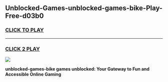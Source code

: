 
## Unblocked-Games-unblocked-games-bike-Play-Free-d03b0
<h3>
<a href="https://premium76.site?title=unblocked-games-bike&ref=17A">CLICK TO PLAY</a></h3>
<hr>

<h3>
<a href="https://premium76.site?title=unblocked-games-bike&ref=17A">CLICK 2 PLAY</a>
  
</h3>

<a href="https://premium76.site?title=unblocked-games-bike&ref=17A"><img src="https://clearcache.store/games.png"></a>


**unblocked-games-bike games unblocked: Your Gateway to Fun and Accessible Online Gaming**

